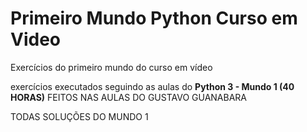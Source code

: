 # Primeiro Mundo Python Curso em Video
 Exercícios do primeiro mundo do curso em vídeo

exercícios executados seguindo as aulas do **Python 3 - Mundo 1 (40 HORAS)**
FEITOS NAS AULAS DO GUSTAVO GUANABARA

TODAS SOLUÇÕES DO MUNDO 1
